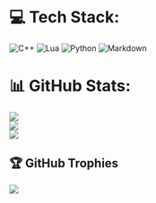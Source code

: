 
# 💻 Tech Stack:
![C++](https://img.shields.io/badge/c++-%2300599C.svg?style=for-the-badge&logo=c%2B%2B&logoColor=white) ![Lua](https://img.shields.io/badge/lua-%232C2D72.svg?style=for-the-badge&logo=lua&logoColor=white) ![Python](https://img.shields.io/badge/python-3670A0?style=for-the-badge&logo=python&logoColor=ffdd54) ![Markdown](https://img.shields.io/badge/markdown-%23000000.svg?style=for-the-badge&logo=markdown&logoColor=white)
# 📊 GitHub Stats:
![](https://github-readme-stats.vercel.app/api?username=camrynpoole&theme=dark&hide_border=true&include_all_commits=true&count_private=true)<br/>
![](https://github-readme-streak-stats.herokuapp.com/?user=camrynpoole&theme=dark&hide_border=true)<br/>
![](https://github-readme-stats.vercel.app/api/top-langs/?username=camrynpoole&theme=dark&hide_border=true&include_all_commits=true&count_private=true&layout=compact)

## 🏆 GitHub Trophies
![](https://github-profile-trophy.vercel.app/?username=camrynpoole&theme=dark_dimmed&no-frame=false&no-bg=true&margin-w=4)


